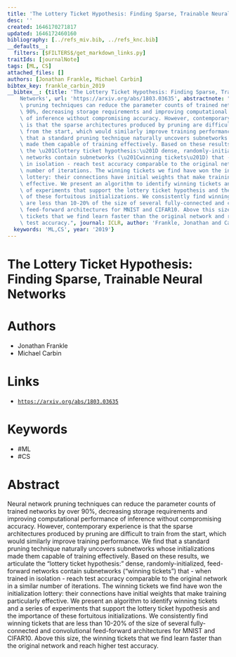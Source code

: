 ```yaml
---
title: 'The Lottery Ticket Hypothesis: Finding Sparse, Trainable Neural Networks'
desc: ''
created: 1646170271817
updated: 1646172460160
bibliography: [../refs_miv.bib, ../refs_knc.bib]
__defaults__:
  filters: [$FILTERS$/get_markdown_links.py]
traitIds: [journalNote]
tags: [ML, CS]
attached_files: []
authors: [Jonathan Frankle, Michael Carbin]
bibtex_key: frankle_carbin_2019
__bibtex__: {title: 'The Lottery Ticket Hypothesis: Finding Sparse, Trainable Neural
    Networks', url: 'https://arxiv.org/abs/1803.03635', abstractnote: "Neural network\
    \ pruning techniques can reduce the parameter counts of trained networks by over\
    \ 90%, decreasing storage requirements and improving computational performance\
    \ of inference without compromising accuracy. However, contemporary experience\
    \ is that the sparse architectures produced by pruning are difficult to train\
    \ from the start, which would similarly improve training performance. We find\
    \ that a standard pruning technique naturally uncovers subnetworks whose initializations\
    \ made them capable of training effectively. Based on these results, we articulate\
    \ the \u201Clottery ticket hypothesis:\u201D dense, randomly-initialized, feed-forward\
    \ networks contain subnetworks (\u201Cwinning tickets\u201D) that - when trained\
    \ in isolation - reach test accuracy comparable to the original network in a similar\
    \ number of iterations. The winning tickets we find have won the initialization\
    \ lottery: their connections have initial weights that make training particularly\
    \ effective. We present an algorithm to identify winning tickets and a series\
    \ of experiments that support the lottery ticket hypothesis and the importance\
    \ of these fortuitous initializations. We consistently find winning tickets that\
    \ are less than 10-20% of the size of several fully-connected and convolutional\
    \ feed-forward architectures for MNIST and CIFAR10. Above this size, the winning\
    \ tickets that we find learn faster than the original network and reach higher\
    \ test accuracy.", journal: ICLR, author: 'Frankle, Jonathan and Carbin, Michael',
  keywords: 'ML,CS', year: '2019'}
---
```

# The Lottery Ticket Hypothesis: Finding Sparse, Trainable Neural Networks

# Authors
 - Jonathan Frankle
 - Michael Carbin

# Links
 - [`https://arxiv.org/abs/1803.03635`](https://arxiv.org/abs/1803.03635)

# Keywords
 - #ML
 - #CS


# Abstract  
Neural network pruning techniques can reduce the parameter counts of trained networks by over 90%, decreasing storage requirements and improving computational performance of inference without compromising accuracy. However, contemporary experience is that the sparse architectures produced by pruning are difficult to train from the start, which would similarly improve training performance. We find that a standard pruning technique naturally uncovers subnetworks whose initializations made them capable of training effectively. Based on these results, we articulate the “lottery ticket hypothesis:” dense, randomly-initialized, feed-forward networks contain subnetworks (“winning tickets”) that - when trained in isolation - reach test accuracy comparable to the original network in a similar number of iterations. The winning tickets we find have won the initialization lottery: their connections have initial weights that make training particularly effective. We present an algorithm to identify winning tickets and a series of experiments that support the lottery ticket hypothesis and the importance of these fortuitous initializations. We consistently find winning tickets that are less than 10-20% of the size of several fully-connected and convolutional feed-forward architectures for MNIST and CIFAR10. Above this size, the winning tickets that we find learn faster than the original network and reach higher test accuracy.
